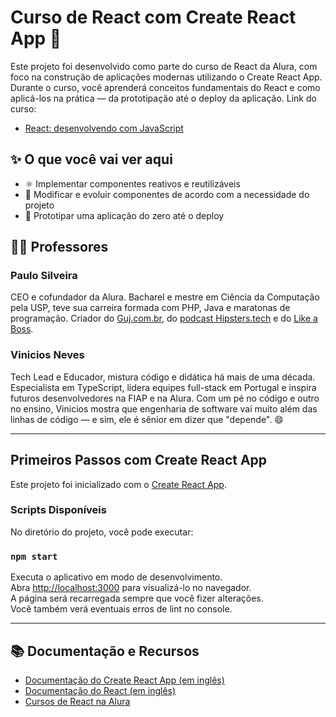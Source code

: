 # Curso de React com Create React App 🚀

Este projeto foi desenvolvido como parte do curso de React da Alura, com foco na construção de aplicações modernas utilizando o Create React App. Durante o curso, você aprenderá conceitos fundamentais do React e como aplicá-los na prática — da prototipação até o deploy da aplicação.
Link do curso:
- [React: desenvolvendo com JavaScript](https://cursos.alura.com.br/course/react-desenvolvendo-javascript)

## ✨ O que você vai ver aqui

- ⚛️ Implementar componentes reativos e reutilizáveis  
- 🔧 Modificar e evoluir componentes de acordo com a necessidade do projeto  
- 🚀 Prototipar uma aplicação do zero até o deploy  

## 👨‍🏫 Professores

### Paulo Silveira  
CEO e cofundador da Alura. Bacharel e mestre em Ciência da Computação pela USP, teve sua carreira formada com PHP, Java e maratonas de programação. Criador do [Guj.com.br](https://www.guj.com.br/), do [podcast Hipsters.tech](https://hipsters.tech/) e do [Like a Boss](https://likeaboss.com.br/).

### Vinicios Neves  
Tech Lead e Educador, mistura código e didática há mais de uma década. Especialista em TypeScript, lidera equipes full-stack em Portugal e inspira futuros desenvolvedores na FIAP e na Alura. Com um pé no código e outro no ensino, Vinicios mostra que engenharia de software vai muito além das linhas de código — e sim, ele é sênior em dizer que "depende". 😄

---

## Primeiros Passos com Create React App

Este projeto foi inicializado com o [Create React App](https://github.com/facebook/create-react-app).

### Scripts Disponíveis

No diretório do projeto, você pode executar:

### `npm start`  
Executa o aplicativo em modo de desenvolvimento.  
Abra [http://localhost:3000](http://localhost:3000) para visualizá-lo no navegador.  
A página será recarregada sempre que você fizer alterações.  
Você também verá eventuais erros de lint no console.

---

## 📚 Documentação e Recursos

- [Documentação do Create React App (em inglês)](https://facebook.github.io/create-react-app/docs/getting-started)  
- [Documentação do React (em inglês)](https://reactjs.org/)  
- [Cursos de React na Alura](https://www.alura.com.br/cursos-online-front-end/react)
